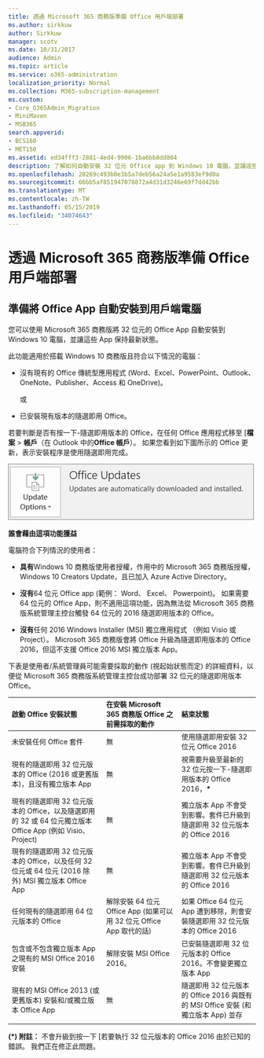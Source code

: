 ```yaml
---
title: 透過 Microsoft 365 商務版準備 Office 用戶端部署
ms.author: sirkkuw
author: Sirkkuw
manager: scotv
ms.date: 10/31/2017
audience: Admin
ms.topic: article
ms.service: o365-administration
localization_priority: Normal
ms.collection: M365-subscription-management
ms.custom:
- Core_O365Admin_Migration
- MiniMaven
- MSB365
search.appverid:
- BCS160
- MET150
ms.assetid: ed34fff3-2881-4ed4-9906-1ba6bb8dd804
description: 了解如何自動安裝 32 位元 Office app 到 Windows 10 電腦，並讓這些更新。
ms.openlocfilehash: 20269c493b0e3b5a7deb56a24a5e1a9583ef9d0a
ms.sourcegitcommit: 66bb5af851947078872a4d31d3246e69f7dd42bb
ms.translationtype: MT
ms.contentlocale: zh-TW
ms.lasthandoff: 05/15/2019
ms.locfileid: "34074643"
---
```

# <a name="prepare-for-office-client-deployment-by-microsoft-365-business"></a>透過 Microsoft 365 商務版準備 Office 用戶端部署

## <a name="prepare-to-automatically-install-office-apps-to-client-computers"></a>準備將 Office App 自動安裝到用戶端電腦

您可以使用 Microsoft 365 商務版將 32 位元的 Office App 自動安裝到 Windows 10 電腦，並讓這些 App 保持最新狀態。
  
此功能適用於搭載 Windows 10 商務版且符合以下情況的電腦：
  
- 沒有現有的 Office 傳統型應用程式 (Word、Excel、PowerPoint、Outlook、OneNote、Publisher、Access 和 OneDrive)。
    
    或
    
- 已安裝現有版本的隨選即用 Office。
    
若要判斷是否有按一下-隨選即用版本的 Office，在任何 Office 應用程式移至 [**檔案** \> **帳戶**（在 Outlook 中的**Office 帳戶**）。 如果您看到如下圖所示的 Office 更新，表示安裝程序是使用隨選即用完成。 
  
![Screenshot of Office updates in Office app Account](media/e3439380-fa43-4ed6-ae5d-64851c297df5.png)
  
 **誰會藉由這項功能獲益**
  
電腦符合下列情況的使用者：
  
- **具有**Windows 10 商務版使用者授權，作用中的 Microsoft 365 商務版授權，Windows 10 Creators Update，且已加入 Azure Active Directory。 
    
- **沒有**64 位元 Office app (範例： Word、 Excel、 Powerpoint)。 如果需要 64 位元的 Office App，則不適用這項功能，因為無法從 Microsoft 365 商務版系統管理主控台觸發 64 位元的 2016 隨選即用版本的 Office。 
    
- **沒有**任何 2016 Windows Installer (MSI) 獨立應用程式 （例如 Visio 或 Project）。 Microsoft 365 商務版會將 Office 升級為隨選即用版本的 Office 2016，但這不支援 Office 2016 MSI 獨立版本 App。 
    
下表是使用者/系統管理員可能需要採取的動作 (視起始狀態而定) 的詳細資料，以便從 Microsoft 365 商務版系統管理主控台成功部署 32 位元的隨選即用版本 Office。
  
|**啟動 Office 安裝狀態**|**在安裝 Microsoft 365 商務版 Office 之前需採取的動作**|**結束狀態**|
|:-----|:-----|:-----|
|未安裝任何 Office 套件  <br/> |無  <br/> |使用隨選即用安裝 32 位元 Office 2016  <br/> |
|現有的隨選即用 32 位元版本的 Office (2016 或更舊版本)，且沒有獨立版本 App  <br/> |無  <br/> |視需要升級至最新的 32 位元按一下-隨選即用版本的 Office 2016，**\*** <br/> |
|現有的隨選即用 32 位元版本的 Office，以及隨選即用的 32 或 64 位元獨立版本 Office App (例如 Visio、Project)  <br/> |無  <br/> |獨立版本 App 不會受到影響。套件已升級到隨選即用 32 位元版本的 Office 2016  <br/> |
|現有的隨選即用 32 位元版本的 Office，以及任何 32 位元或 64 位元 (2016 除外) MSI 獨立版本 Office App  <br/> |無  <br/> |獨立版本 App 不會受到影響。套件已升級到隨選即用 32 位元版本的 Office 2016  <br/> ||||
|任何現有的隨選即用 64 位元版本的 Office  <br/> |解除安裝 64 位元 Office App (如果可以用 32 位元 Office App 取代的話)  <br/> |如果 Office 64 位元 App 遭到移除，則會安裝隨選即用 32 位元版本的 Office 2016  <br/> |
|包含或不包含獨立版本 App 之現有的 MSI Office 2016 安裝  <br/> |解除安裝 MSI Office 2016。  <br/> |已安裝隨選即用 32 位元版本的 Office 2016。不會變更獨立版本 App  <br/> |
|現有的 MSI Office 2013 (或更舊版本) 安裝和/或獨立版本 Office App  <br/> |無  <br/> |隨選即用 32 位元版本的 Office 2016 與既有的 MSI Office 安裝 (和獨立版本 App) 並存  <br/> |
||||
   
 **(\*) 附註：** 不會升級到按一下 [若要執行 32 位元版本的 Office 2016 由於已知的錯誤。 我們正在修正此問題。 
  


